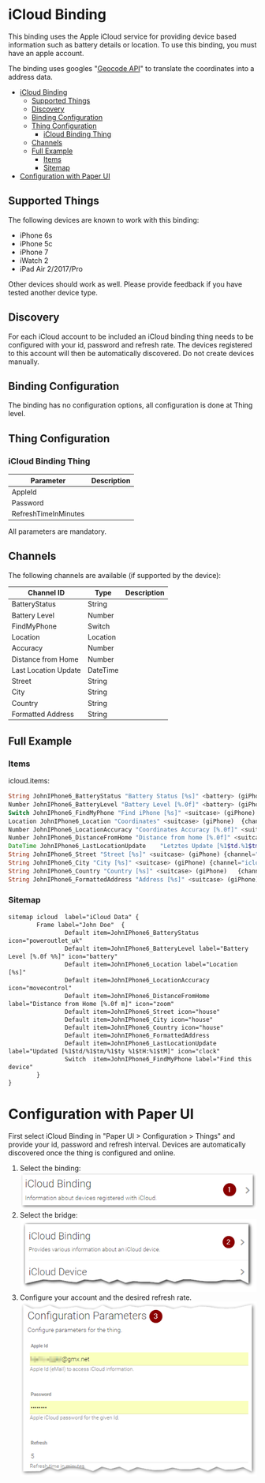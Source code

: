 # iCloud Binding

This binding uses the Apple iCloud service for providing device based information such as battery details or location.
To use this binding, you must have an apple account.

The binding uses googles "[Geocode API](https://developers.google.com/maps/documentation/geocoding/)" to translate the coordinates into a address data.

<!-- TOC -->

- [iCloud Binding](#icloud-binding)
    - [Supported Things](#supported-things)
    - [Discovery](#discovery)
    - [Binding Configuration](#binding-configuration)
    - [Thing Configuration](#thing-configuration)
        - [iCloud Binding Thing](#icloud-binding-thing)
    - [Channels](#channels)
    - [Full Example](#full-example)
        - [Items](#items)
        - [Sitemap](#sitemap)
- [Configuration with Paper UI](#configuration-with-paper-ui)

<!-- /TOC -->

## Supported Things

The following devices are known to work with this binding:
* iPhone 6s
* iPhone 5c
* iPhone 7
* iWatch 2
* iPad Air 2/2017/Pro

Other devices should work as well. Please provide feedback if you have tested another device type. 

## Discovery

For each iCloud account to be included an iCloud binding thing needs to be configured with your id, password and refresh rate. The devices registered to this account will then be automatically discovered. Do not create devices manually.

## Binding Configuration

The binding has no configuration options, all configuration is done at Thing level.

## Thing Configuration

### iCloud Binding Thing
| Parameter	| Description |
|-----------|-------------|
|AppleId||
|Password||
|RefreshTimeInMinutes||

All parameters are mandatory.

## Channels

The following channels are available (if supported by the device):

| Channel ID    |Type           | Description |
| ------------- | ------------- |-------------|
| BatteryStatus | String        ||
| Battery Level | Number        ||
| FindMyPhone   | Switch        ||
| Location      | Location      ||
| Accuracy      | Number        ||
| Distance from Home | Number   ||
| Last Location Update | DateTime || 
| Street        | String        ||
| City          | String        ||
| Country       | String        ||
| Formatted Address | String    ||

## Full Example

### Items
icloud.items:

```php
String JohnIPhone6_BatteryStatus "Battery Status [%s]" <battery> (giPhone)  {channel="icloud:device:YourDeviceID:0:BatteryStatus"}
Number JohnIPhone6_BatteryLevel "Battery Level [%.0f]" <battery> (giPhone) {channel="icloud:device:YourDeviceID:0:BatteryLevel"}
Switch JohnIPhone6_FindMyPhone "Find iPhone [%s]" <suitcase> (giPhone) {channel="icloud:device:YourDeviceID:0:FindMyPhone"}
Location JohnIPhone6_Location "Coordinates" <suitcase> (giPhone)  {channel="icloud:device:YourDeviceID:0:Location"}
Number JohnIPhone6_LocationAccuracy "Coordinates Accuracy [%.0f]" <suitcase> (giPhone){channel="icloud:device:YourDeviceID:0:LocationAccuracy"}
Number JohnIPhone6_DistanceFromHome "Distance from home [%.0f]" <suitcase> (giPhone_A){channel="icloud:device:YourDeviceID:0:DistanceFromHome"}
DateTime JohnIPhone6_LastLocationUpdate    "Letztes Update [%1$td.%1$tm.%1$tY, %1$tH:%1$tM]"   <suitcase>      (giPhone)   {channel="icloud:device:YourDeviceID:0:LastUpdate"}
String JohnIPhone6_Street "Street [%s]" <suitcase> (giPhone) {channel="icloud:device:YourDeviceID e789ef3:0:AddressStreet"}
String JohnIPhone6_City "City [%s]" <suitcase> (giPhone) {channel="icloud:device:YourDeviceID:0:AddressCity"}
String JohnIPhone6_Country "Country [%s]" <suitcase> (giPhone)   {channel="icloud:device:YourDeviceID:0:AddressCountry"}
String JohnIPhone6_FormattedAddress "Address [%s]" <suitcase> (giPhone)   {channel="icloud:device:YourDeviceID:0:FormattedAddress"}
```
### Sitemap
```
sitemap icloud  label="iCloud Data" {
        Frame label="John Doe"  {
                Default item=JohnIPhone6_BatteryStatus icon="poweroutlet_uk"
                Default item=JohnIPhone6_BatteryLevel label="Battery Level [%.0f %%]" icon="battery"
                Default item=JohnIPhone6_Location label="Location [%s]"
                Default item=JohnIPhone6_LocationAccuracy icon="movecontrol"
                Default item=JohnIPhone6_DistanceFromHome label="Distance from Home [%.0f m]" icon="zoom"
                Default item=JohnIPhone6_Street icon="house"
                Default item=JohnIPhone6_City icon="house"
                Default item=JohnIPhone6_Country icon="house"
                Default item=JohnIPhone6_FormattedAddress
                Default item=JohnIPhone6_LastLocationUpdate label="Updated [%1$td/%1$tm/%1$ty %1$tH:%1$tM]" icon="clock"
                Switch  item=JohnIPhone6_FindMyPhone label="Find this device"
        }
}
```
# Configuration with Paper UI 

First select iCloud Binding in "Paper UI > Configuration > Things" and provide your id, password and refresh interval. Devices are automatically discovered once the thing is configured and online.


1.  Select the binding:  
![Select binding](./doc/Config_1.png "Step 1")
2.  Select the bridge:   
![Select bridge](./doc/Config_2.png "Step 2") 
3.  Configure your account and the desired refresh rate. 
![Configure](./doc/Config_3.png "Step 3") 